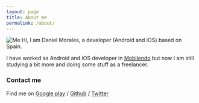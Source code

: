 ```yaml
---
layout: page
title: About me
permalink: /about/
---
```


![Me](/assets/image/profile.jpg) Hi, I am Daniel Morales, a developer (Android and iOS) based on Spain. 

I have worked as Android and iOS developer in [Mobilendo][mb] but now
I am still studying a bit more and doing some stuff as a freelancer.

### Contact me

Find me on [Google play][gplay] / [Github][github] / [Twitter][Twitter]


[mb]: http://mobilendo.com/
[github]: https://github.com/grenderg
[gplay]: https://play.google.com/store/apps/developer?id=GrenderG
[twitter]: https://twitter.com/grenderg
